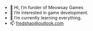 - 👋 Hi, I’m funder of Meowsay Games
- 👀 I’m interested in game development.
- 🌱 I’m currently learning everything.
- 📫 fredshao@outlook.com

<!---
moeif/moeif is a ✨ special ✨ repository because its `README.md` (this file) appears on your GitHub profile.
You can click the Preview link to take a look at your changes.
--->
